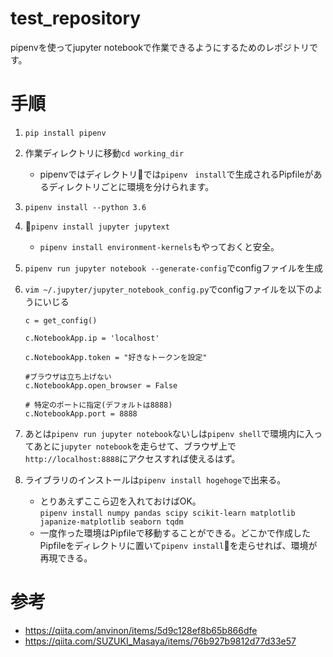 # test_repository
pipenvを使ってjupyter notebookで作業できるようにするためのレポジトリです。

#  手順
1. `pip install pipenv`
2. 作業ディレクトリに移動`cd working_dir` 
    - pipenvではディレクトリでは`pipenv　install`で生成されるPipfileがあるディレクトリごとに環境を分けられます。
2. `pipenv install --python 3.6`
3. `pipenv install jupyter jupytext`  
    -  `pipenv install environment-kernels`もやっておくと安全。
4. `pipenv run jupyter notebook --generate-config`でconfigファイルを生成
5. `vim ~/.jupyter/jupyter_notebook_config.py`でconfigファイルを以下のようにいじる  
    ```
    c = get_config()

    c.NotebookApp.ip = 'localhost'

    c.NotebookApp.token = "好きなトークンを設定"

    #ブラウザは立ち上げない
    c.NotebookApp.open_browser = False

    # 特定のポートに指定(デフォルトは8888)
    c.NotebookApp.port = 8888
    ```
6. あとは`pipenv run jupyter notebook`ないしは`pipenv shell`で環境内に入ってあとに`jupyter notebook`を走らせて、ブラウザ上で`http://localhost:8888`にアクセスすれば使えるはず。

7. ライブラリのインストールは`pipenv install hogehoge`で出来る。
    - とりあえずここら辺を入れておけばOK。  
    `pipenv install numpy pandas scipy scikit-learn matplotlib japanize-matplotlib seaborn tqdm`
    - 一度作った環境はPipfileで移動することができる。どこかで作成したPipfileをディレクトリに置いて`pipenv install`を走らせれば、環境が再現できる。


# 参考
- https://qiita.com/anvinon/items/5d9c128ef8b65b866dfe
- https://qiita.com/SUZUKI_Masaya/items/76b927b9812d77d33e57
